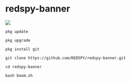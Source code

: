 # redspy-banner

<p>
<img src= "https://camo.githubusercontent.com/71b837571c48af3aa60a73dbc9d5936aa359d78efbfa8a6743cbbbc16b80ef4d/68747470733a2f2f63646e2e646973636f72646170702e636f6d2f6174746163686d656e74732f3830353930323039333930363630383138362f3830353931333937323533353539303932322f74656e6f722e676966"/>
</p>

`pkg update`

`pkg upgrade` 

`pkg install git` 

`git clone https://github.com/RED5PY/redspy-banner.git`

`cd redspy-banner` 

`bash boom.sh`
